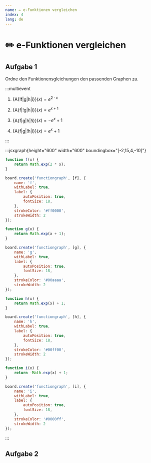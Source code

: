 ```yaml
---
name: ✏️ e-Funktionen vergleichen
index: 4
lang: de
---
```


# ✏️ e-Funktionen vergleichen

## Aufgabe 1

Ordne den Funktionensgleichungen den passenden Graphen zu.

:::multievent

1) {A{!f|g|h|i}}$(x) = e^{2 \cdot x}$

2) {A{f|!g|h|i}}$(x) = e^{x + 1}$

3) {A{f|g|h|!i}}$(x) = -e^{x} + 1$

4) {A{f|g|!h|i}}$(x) = e^{x} + 1$


:::

:::jsxgraph{height="600" width="600" boundingbox="[-2,15,4,-10]"}
```js
function f(x) {
    return Math.exp(2 * x);
}

board.create('functiongraph', [f], {
    name: 'f',
    withLabel: true,
    label: {
        autoPosition: true,
        fontSize: 18,
    },
    strokeColor: '#ff0000',
    strokeWidth: 2
});

function g(x) {
    return Math.exp(x + 1);
}

board.create('functiongraph', [g], {
    name: 'g',
    withLabel: true,
    label: {
        autoPosition: true,
        fontSize: 18,
    },
    strokeColor: '#00aaaa',
    strokeWidth: 2
});

function h(x) {
    return Math.exp(x) + 1;
}

board.create('functiongraph', [h], {
    name: 'h',
    withLabel: true,
    label: {
        autoPosition: true,
        fontSize: 18,
    },
    strokeColor: '#00ff00',
    strokeWidth: 2
});

function i(x) {
    return -Math.exp(x) + 1;
}

board.create('functiongraph', [i], {
    name: 'i',
    withLabel: true,
    label: {
        autoPosition: true,
        fontSize: 18,
    },
    strokeColor: '#0000ff',
    strokeWidth: 2
});
```
:::

## Aufgabe 2


